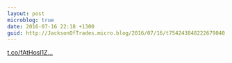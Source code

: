```yaml
---
layout: post
microblog: true
date: 2016-07-16 22:18 +1300
guid: http://JacksonOfTrades.micro.blog/2016/07/16/t754243848222679040.html
---
```

[t.co/fAtHosl1Z...](https://t.co/fAtHosl1ZY)
